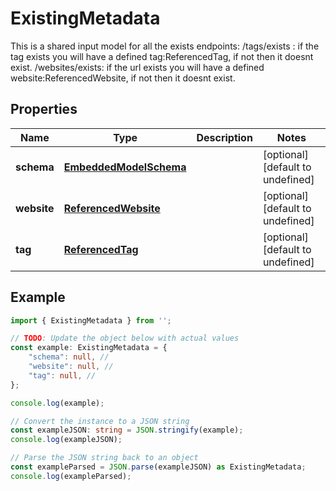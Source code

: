 
# ExistingMetadata

This is a shared input model for all the exists endpoints: /tags/exists : if the tag exists you will have a defined tag:ReferencedTag, if not then it doesnt exist. /websites/exists: if the url exists you will have a defined website:ReferencedWebsite, if not then it doesnt exist.

## Properties

Name | Type | Description | Notes
------------ | ------------- | ------------- | -------------
**schema** | [**EmbeddedModelSchema**](EmbeddedModelSchema) |  | [optional] [default to undefined]
**website** | [**ReferencedWebsite**](ReferencedWebsite) |  | [optional] [default to undefined]
**tag** | [**ReferencedTag**](ReferencedTag) |  | [optional] [default to undefined]

## Example

```typescript
import { ExistingMetadata } from '';

// TODO: Update the object below with actual values
const example: ExistingMetadata = {
    "schema": null, // 
    "website": null, // 
    "tag": null, // 
};

console.log(example);

// Convert the instance to a JSON string
const exampleJSON: string = JSON.stringify(example);
console.log(exampleJSON);

// Parse the JSON string back to an object
const exampleParsed = JSON.parse(exampleJSON) as ExistingMetadata;
console.log(exampleParsed);
```





